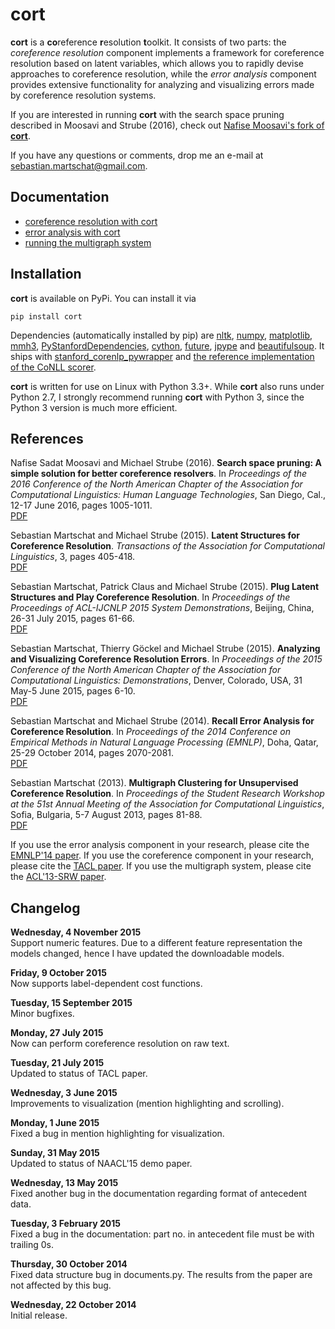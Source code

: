 # cort

__cort__ is a <b>co</b>reference <b>r</b>esolution <b>t</b>oolkit. It consists
of two parts: the *coreference resolution* component implements a framework for 
coreference resolution based on latent variables, which allows you to rapidly 
devise approaches to coreference resolution, while the *error analysis* component 
provides extensive functionality for analyzing and visualizing errors made by 
coreference resolution systems.

If you are interested in running __cort__ with the search space pruning described in Moosavi and Strube (2016), check out [Nafise Moosavi's fork of __cort__](https://github.com/ns-moosavi/cort/tree/singleton_feature).

If you have any questions or comments, drop me an e-mail at 
[sebastian.martschat@gmail.com](mailto:sebastian.martschat@gmail.com).

## Documentation

* <a href="COREFERENCE.md">coreference resolution with cort</a>
* <a href="ANALYSIS.md">error analysis with cort</a>
* <a href="MULTIGRAPH.md">running the multigraph system</a>

## Installation

__cort__ is available on PyPi. You can install it via

```
pip install cort
```
Dependencies (automatically installed by pip) are 
[nltk](http://www.nltk.org/), [numpy](http://www.numpy.org/), 
[matplotlib](http://matplotlib.org), 
[mmh3](https://pypi.python.org/pypi/mmh3),
[PyStanfordDependencies](https://github.com/dmcc/PyStanfordDependencies),
[cython](http://cython.org/),
[future](https://pypi.python.org/pypi/future),
[jpype](https://pypi.python.org/pypi/jpype1) and
[beautifulsoup](https://pypi.python.org/pypi/beautifulsoup4). It ships with 
[stanford_corenlp_pywrapper](https://github.com/brendano/stanford_corenlp_pywrapper)
and [the reference implementation of the CoNLL scorer](https://github.com/conll/reference-coreference-scorers).

__cort__ is written for use on Linux with Python 3.3+. While __cort__ also runs under 
Python 2.7, I strongly recommend running __cort__ with Python 3, since the Python 3 
version is much more efficient.

## References

Nafise Sadat Moosavi and Michael Strube (2016). **Search space pruning: A 
simple solution for better coreference resolvers**. In *Proceedings of the 2016 
Conference of the North American Chapter of the Association for Computational 
Linguistics: Human Language Technologies*, San Diego, Cal., 12-17 June 2016, 
pages 1005-1011.  
[PDF](http://www.aclweb.org/anthology/N16-1115.pdf)

Sebastian Martschat and Michael Strube (2015). **Latent Structures for 
Coreference Resolution**. *Transactions of the Association for 
Computational Linguistics*, 3, pages 405-418.  
[PDF](http://www.aclweb.org/anthology/Q/Q15/Q15-1029.pdf)

Sebastian Martschat, Patrick Claus and Michael Strube (2015). **Plug Latent 
Structures and Play Coreference Resolution**. In *Proceedings of 
the Proceedings of ACL-IJCNLP 2015 System Demonstrations*, Beijing, China, 
26-31 July 2015, pages 61-66.  
[PDF](http://www.aclweb.org/anthology/P/P15/P15-4011.pdf)

Sebastian Martschat, Thierry Göckel and Michael Strube (2015). **Analyzing and 
Visualizing Coreference Resolution Errors**. In *Proceedings of the 2015 
Conference of the North American Chapter of the Association for Computational 
Linguistics: Demonstrations*, Denver, Colorado, USA, 31 May-5 June 2015,
pages 6-10.  
[PDF](https://aclweb.org/anthology/N/N15/N15-3002.pdf)

Sebastian Martschat and Michael Strube (2014). **Recall Error Analysis for 
Coreference Resolution**. In *Proceedings of the 2014 Conference on Empirical 
Methods in Natural Language Processing (EMNLP)*, Doha, Qatar, 25-29 October 
2014, pages 2070-2081.  
[PDF](http://aclweb.org/anthology/D/D14/D14-1221.pdf)

Sebastian Martschat (2013). **Multigraph Clustering for Unsupervised 
Coreference Resolution**. In *Proceedings of the Student Research Workshop 
at the 51st Annual Meeting of the Association for Computational Linguistics*, 
Sofia, Bulgaria, 5-7 August 2013, pages 81-88.  
[PDF](http://aclweb.org/anthology/P/P13/P13-3012.pdf)

If you use the error analysis component in your research, please cite the
[EMNLP'14 paper](http://aclweb.org/anthology/D/D14/D14-1221.pdf). If you use 
the coreference component in your research, please cite the 
[TACL paper](http://www.aclweb.org/anthology/Q/Q15/Q15-1029.pdf). If you use 
the multigraph system, please cite the 
[ACL'13-SRW paper](http://aclweb.org/anthology/P/P13/P13-3012.pdf).

## Changelog

__Wednesday, 4 November 2015__  
Support numeric features. Due to a different feature representation the models changed,
hence I have updated the downloadable models.

__Friday, 9 October 2015__   
Now supports label-dependent cost functions.

__Tuesday, 15 September 2015__   
Minor bugfixes.

__Monday, 27 July 2015__   
Now can perform coreference resolution on raw text. 

__Tuesday, 21 July 2015__   
Updated to status of TACL paper.

__Wednesday, 3 June 2015__  
Improvements to visualization (mention highlighting and scrolling).

__Monday, 1 June 2015__  
Fixed a bug in mention highlighting for visualization.

__Sunday, 31 May 2015__  
Updated to status of NAACL'15 demo paper.

__Wednesday, 13 May 2015__  
Fixed another bug in the documentation regarding format of antecedent data.

__Tuesday, 3 February 2015__  
Fixed a bug in the documentation: part no. in antecedent file must be with trailing 0s.

__Thursday, 30 October 2014__  
Fixed data structure bug in documents.py. The results from the paper are not affected by this bug.

__Wednesday, 22 October 2014__  
Initial release.
